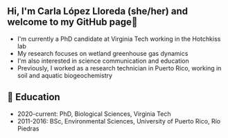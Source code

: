 ## Hi, I'm Carla López Lloreda (she/her)  and welcome to my GitHub page👋
- I'm currently a PhD candidate at Virginia Tech working in the Hotchkiss lab
- My research focuses on wetland greenhouse gas dynamics
- I'm also interested in science communication and education
- Previously, I worked as a research technician in Puerto Rico, working in soil and aquatic biogeochemistry

## 📖 Education
- 2020-current: PhD, Biological Sciences, Virginia Tech
- 2011-2016: BSc, Environmental Sciences, University of Puerto Rico, Río Piedras
<!--
**carlalopezll/carlalopezll** is a ✨ _special_ ✨ repository because its `README.md` (this file) appears on your GitHub profile.


-->
